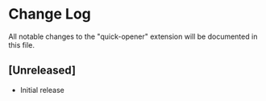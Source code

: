 # Change Log

All notable changes to the "quick-opener" extension will be documented in this file.

## [Unreleased]

- Initial release